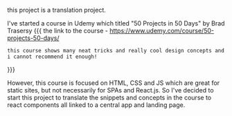 this project is a translation project.


I've started a course in Udemy which titled "50 Projects in 50 Days" by Brad Trasersy
{{{
    the link to the course - https://www.udemy.com/course/50-projects-50-days/

    this course shows many neat tricks and really cool design concepts and i cannot recommend it enough!
}}}

However, this course is focused on HTML, CSS and JS which are great for static sites, but not necessarily
for SPAs and React.js.
So I've decided to start this project to translate the snippets and concepts in the course to react components all linked to a central app and landing page.

